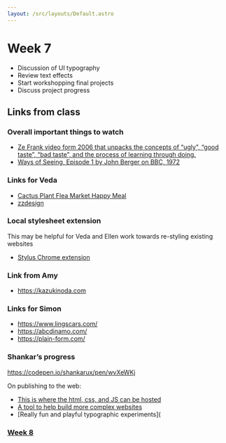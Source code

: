 ```yaml
---
layout: /src/layouts/Default.astro
---
```


<!-- @format -->

# Week 7

- Discussion of UI typography
- Review text effects
- Start workshopping final projects
- Discuss project progress

## Links from class

### Overall important things to watch

- [Ze Frank video form 2006 that unpacks the concepts of “ugly”, “good taste”, “bad taste”, and the process of learning through doing.](https://youtu.be/4xSW_NlrVBY?t=54)
- [Ways of Seeing, Episode 1 by John Berger on BBC, 1972](https://www.youtube.com/watch?v=0pDE4VX_9Kk)

### Links for Veda

- [Cactus Plant Flea Market Happy Meal](https://www.foodnetwork.com/fn-dish/news/mcdonalds-happy-meal-for-adults-cactus-plant-flea-market)
- [zzdesign](https://www.instagram.com/zzdesign/)

### Local stylesheet extension

This may be helpful for Veda and Ellen work towards re-styling existing websites

- [Stylus Chrome extension](https://chrome.google.com/webstore/detail/stylus/clngdbkpkpeebahjckkjfobafhncgmne)

### Link from Amy

- https://kazukinoda.com

### Links for Simon

- https://www.lingscars.com/
- https://abcdinamo.com/
- https://plain-form.com/

### Shankar’s progress

https://codepen.io/shankarux/pen/wvXeWKj

On publishing to the web:

- [This is where the html, css, and JS can be hosted](https://www.netlify.com/)
- [A tool to help build more complex websites](https://astro.build/)
- [Really fun and playful typographic experiments](

### [Week 8](/week8)
